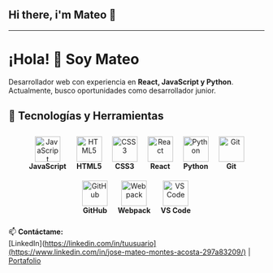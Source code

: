 ## Hi there, i'm Mateo 👋

<hr>

# ¡Hola! 👋 Soy Mateo  
Desarrollador web con experiencia en **React, JavaScript y Python**.  
Actualmente, busco oportunidades como desarrollador junior.  

## 🚀 Tecnologías y Herramientas  
<div align="center" style="display: flex; flex-wrap: wrap; justify-content: center;">
  <div style="margin: 10px; text-align: center;">
    <img src="https://cdn.jsdelivr.net/gh/devicons/devicon/icons/javascript/javascript-original.svg" title="JavaScript" width="50" height="50"/><br/>
    <strong>JavaScript</strong>
  </div>
  <div style="margin: 10px; text-align: center;">
    <img src="https://cdn.jsdelivr.net/gh/devicons/devicon/icons/html5/html5-original.svg" title="HTML5" width="50" height="50"/><br/>
    <strong>HTML5</strong>
  </div>
  <div style="margin: 10px; text-align: center;">
    <img src="https://cdn.jsdelivr.net/gh/devicons/devicon/icons/css3/css3-original.svg" title="CSS3" width="50" height="50"/><br/>
    <strong>CSS3</strong>
  </div>
  <div style="margin: 10px; text-align: center;">
    <img src="https://cdn.jsdelivr.net/gh/devicons/devicon/icons/react/react-original.svg" title="React" width="50" height="50"/><br/>
    <strong>React</strong>
  </div>
  <div style="margin: 10px; text-align: center;">
    <img src="https://cdn.jsdelivr.net/gh/devicons/devicon/icons/python/python-original.svg" title="Python" width="50" height="50"/><br/>
    <strong>Python</strong>
  </div>
  <div style="margin: 10px; text-align: center;">
    <img src="https://cdn.jsdelivr.net/gh/devicons/devicon/icons/git/git-original.svg" title="Git" width="50" height="50"/><br/>
    <strong>Git</strong>
  </div>
  <div style="margin: 10px; text-align: center;">
    <img src="https://cdn.jsdelivr.net/gh/devicons/devicon/icons/github/github-original.svg" title="GitHub" width="50" height="50"/><br/>
    <strong>GitHub</strong>
  </div>
  <div style="margin: 10px; text-align: center;">
    <img src="https://cdn.jsdelivr.net/gh/devicons/devicon/icons/webpack/webpack-original.svg" title="Webpack" width="50" height="50"/><br/>
    <strong>Webpack</strong>
  </div>
  <div style="margin: 10px; text-align: center;">
    <img src="https://cdn.jsdelivr.net/gh/devicons/devicon/icons/vscode/vscode-original.svg" title="VS Code" width="50" height="50"/><br/>
    <strong>VS Code</strong>
  </div>
</div>



📫 **Contáctame:**  
[LinkedIn](https://linkedin.com/in/tuusuario](https://www.linkedin.com/in/jose-mateo-montes-acosta-297a83209/) | [Portafolio](https://mateobot496.github.io/admin-dashboard/) 
